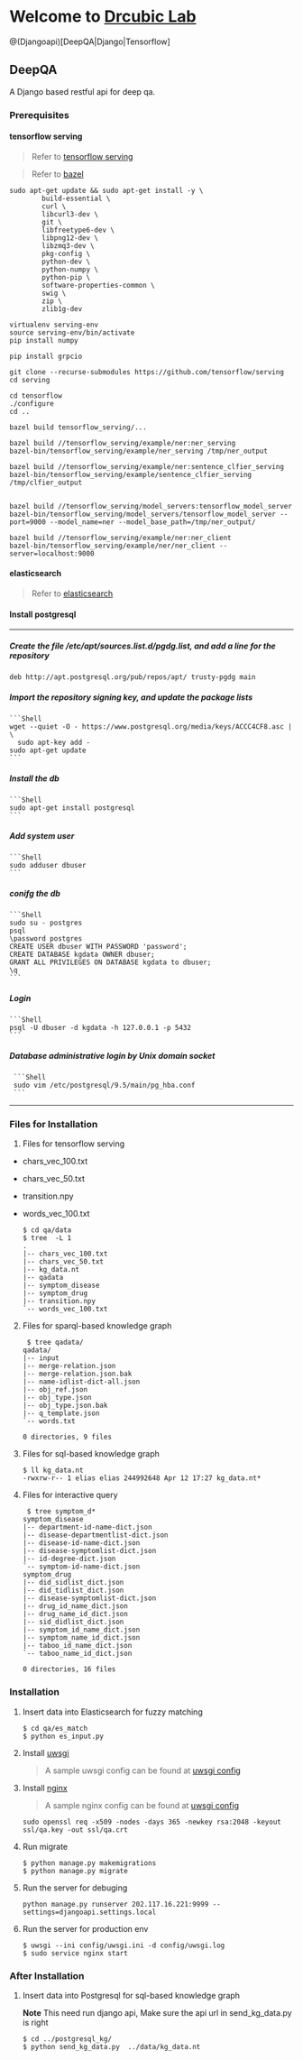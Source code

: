 
# Welcome to [Drcubic Lab](http://www.drcubic.com/)

@(Djangoapi)[DeepQA|Django|Tensorflow]

## DeepQA
A Django based restful api for deep qa.

### Prerequisites
#### tensorflow serving
> Refer to [tensorflow serving](https://github.com/tensorflow/serving)

> Refer to [bazel](https://bazel.build/versions/master/docs/install-ubuntu.html)
```
sudo apt-get update && sudo apt-get install -y \
        build-essential \
        curl \
        libcurl3-dev \
        git \
        libfreetype6-dev \
        libpng12-dev \
        libzmq3-dev \
        pkg-config \
        python-dev \
        python-numpy \
        python-pip \
        software-properties-common \
        swig \
        zip \
        zlib1g-dev

virtualenv serving-env
source serving-env/bin/activate
pip install numpy

pip install grpcio

git clone --recurse-submodules https://github.com/tensorflow/serving
cd serving

cd tensorflow
./configure
cd ..

bazel build tensorflow_serving/...

bazel build //tensorflow_serving/example/ner:ner_serving
bazel-bin/tensorflow_serving/example/ner_serving /tmp/ner_output

bazel build //tensorflow_serving/example/ner:sentence_clfier_serving
bazel-bin/tensorflow_serving/example/sentence_clfier_serving /tmp/clfier_output


bazel build //tensorflow_serving/model_servers:tensorflow_model_server
bazel-bin/tensorflow_serving/model_servers/tensorflow_model_server --port=9000 --model_name=ner --model_base_path=/tmp/ner_output/

bazel build //tensorflow_serving/example/ner:ner_client
bazel-bin/tensorflow_serving/example/ner/ner_client --server=localhost:9000
```


#### elasticsearch
> Refer to [elasticsearch](https://www.elastic.co/downloads/elasticsearch)

#### Install postgresql
---------------
##### Create the file **/etc/apt/sources.list.d/pgdg.list**, and add a line for the repository
```Shell
deb http://apt.postgresql.org/pub/repos/apt/ trusty-pgdg main
```

##### Import the repository signing key, and update the package lists
    ```Shell
    wget --quiet -O - https://www.postgresql.org/media/keys/ACCC4CF8.asc | \
      sudo apt-key add -
    sudo apt-get update
    ```

##### Install the db
    ```Shell
    sudo apt-get install postgresql
    ```

##### Add system user
    ```Shell
    sudo adduser dbuser
    ```

##### conifg the db
    ```Shell
    sudo su - postgres
    psql
    \password postgres
    CREATE USER dbuser WITH PASSWORD 'password';
    CREATE DATABASE kgdata OWNER dbuser;
    GRANT ALL PRIVILEGES ON DATABASE kgdata to dbuser;
    \q
    ```

##### Login
    ```Shell
    psql -U dbuser -d kgdata -h 127.0.0.1 -p 5432
    ```

##### Database administrative login by Unix domain socket
     ```Shell
     sudo vim /etc/postgresql/9.5/main/pg_hba.conf
     ```
---------------

### Files for Installation
1. Files for tensorflow serving
  - chars_vec_100.txt
  - chars_vec_50.txt
  - transition.npy
  - words_vec_100.txt

    ```Shell
    $ cd qa/data
    $ tree  -L 1
    .
    |-- chars_vec_100.txt
    |-- chars_vec_50.txt
    |-- kg_data.nt
    |-- qadata
    |-- symptom_disease
    |-- symptom_drug
    |-- transition.npy
    `-- words_vec_100.txt
    ```

2. Files for sparql-based knowledge graph
    ```Shell
     $ tree qadata/
    qadata/
    |-- input
    |-- merge-relation.json
    |-- merge-relation.json.bak
    |-- name-idlist-dict-all.json
    |-- obj_ref.json
    |-- obj_type.json
    |-- obj_type.json.bak
    |-- q_template.json
    `-- words.txt

    0 directories, 9 files
    ```

3. Files for sql-based knowledge graph
    ```Shell
    $ ll kg_data.nt
    -rwxrw-r-- 1 elias elias 244992648 Apr 12 17:27 kg_data.nt*
    ```

4. Files for interactive query
    ```Shell
     $ tree symptom_d*
    symptom_disease
    |-- department-id-name-dict.json
    |-- disease-departmentlist-dict.json
    |-- disease-id-name-dict.json
    |-- disease-symptomlist-dict.json
    |-- id-degree-dict.json
    `-- symptom-id-name-dict.json
    symptom_drug
    |-- did_sidlist_dict.json
    |-- did_tidlist_dict.json
    |-- disease-symptomlist-dict.json
    |-- drug_id_name_dict.json
    |-- drug_name_id_dict.json
    |-- sid_didlist_dict.json
    |-- symptom_id_name_dict.json
    |-- symptom_name_id_dict.json
    |-- taboo_id_name_dict.json
    `-- taboo_name_id_dict.json

    0 directories, 16 files
    ```
### Installation
1. Insert data into Elasticsearch for fuzzy matching
    ```Shell
    $ cd qa/es_match
    $ python es_input.py
    ```

2. Install [uwsgi](https://uwsgi-docs.readthedocs.io/en/latest/WSGIquickstart.html)
    > A sample uwsgi config can be found at [uwsgi config](config/uwsgi.ini)

3. Install [nginx](https://www.nginx.com/resources/wiki/start/topics/tutorials/install/)
   > A sample nginx config can be found at [uwsgi config](config/nginx.conf)
   ```
   sudo openssl req -x509 -nodes -days 365 -newkey rsa:2048 -keyout ssl/qa.key -out ssl/qa.crt
   ```

4. Run migrate
    ```Shell
    $ python manage.py makemigrations
    $ python manage.py migrate
     ```

4. Run the server for debuging
    ```Shell
    python manage.py runserver 202.117.16.221:9999 --settings=djangoapi.settings.local
     ```
5. Run the server for production env
    ```Shell
    $ uwsgi --ini config/uwsgi.ini -d config/uwsgi.log
    $ sudo service nginx start
     ```

### After Installation

1. Insert data into Postgresql for sql-based knowledge graph

   **Note** This need run django api, Make sure the api url in send_kg_data.py is right
    ```Shell
    $ cd ../postgresql_kg/
    $ python send_kg_data.py  ../data/kg_data.nt
    ```